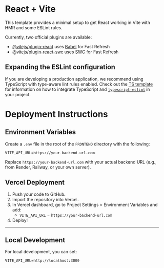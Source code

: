 # React + Vite

This template provides a minimal setup to get React working in Vite with HMR and some ESLint rules.

Currently, two official plugins are available:

- [@vitejs/plugin-react](https://github.com/vitejs/vite-plugin-react/blob/main/packages/plugin-react) uses [Babel](https://babeljs.io/) for Fast Refresh
- [@vitejs/plugin-react-swc](https://github.com/vitejs/vite-plugin-react/blob/main/packages/plugin-react-swc) uses [SWC](https://swc.rs/) for Fast Refresh

## Expanding the ESLint configuration

If you are developing a production application, we recommend using TypeScript with type-aware lint rules enabled. Check out the [TS template](https://github.com/vitejs/vite/tree/main/packages/create-vite/template-react-ts) for information on how to integrate TypeScript and [`typescript-eslint`](https://typescript-eslint.io) in your project.

# Deployment Instructions

## Environment Variables

Create a `.env` file in the root of the `FRONTEND` directory with the following:

```
VITE_API_URL=https://your-backend-url.com
```

Replace `https://your-backend-url.com` with your actual backend URL (e.g., from Render, Railway, or your own server).

## Vercel Deployment

1. Push your code to GitHub.
2. Import the repository into Vercel.
3. In Vercel dashboard, go to Project Settings > Environment Variables and add:
   - `VITE_API_URL` = `https://your-backend-url.com`
4. Deploy!

---

## Local Development

For local development, you can set:
```
VITE_API_URL=http://localhost:3000
```
